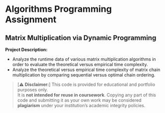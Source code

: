 # Algorithms Programming Assignment

## Matrix Multiplication via Dynamic Programming

**Project Description:**
* Analyze the runtime data of various matrix multiplication algorithms in order to evaluate the theoretical versus empirical time complexity.
* Analyze the theoretical versus empirical time complexity of matrix chain multiplication by comparing sequential versus optimal chain ordering.

> [⚠️ **Disclaimer:**]
> This code is provided for educational and portfolio purposes only.  
> It is **not intended for reuse in coursework**. Copying any part of this code and submitting it as your own work may be considered **plagiarism** under your institution’s academic integrity policies.
